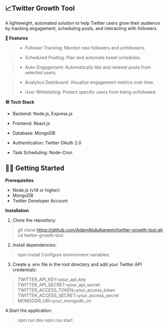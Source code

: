 <h2>📈Twitter Growth Tool</h2>
A lightweight, automated solution to help Twitter users grow their audience by tracking engagement, scheduling posts, and interacting with followers.



**🚀 Features**
>- Follower Tracking: Monitor new followers and unfollowers.

>- Scheduled Posting: Plan and automate tweet schedules.

>- Auto-Engagement: Automatically like and retweet posts from selected users.

>- Analytics Dashboard: Visualize engagement metrics over time.

>- User Whitelisting: Protect specific users from being unfollowed.



**🛠️ Tech Stack**
- Backend: Node.js, Express.js

- Frontend: React.js

- Database: MongoDB

- Authentication: Twitter OAuth 2.0

- Task Scheduling: Node-Cron


<h2>🧑‍💻 Getting Started</h2>

**Prerequisites**

- Node.js (v14 or higher)
- MongoDB
- Twitter Developer Account

**Installation**
  1. Clone the repository:
> git clone https://github.com/AdamAbdulkareem/twitter-growth-tool.git
> cd twitter-growth-tool

  2. Install dependencies:
> npm install
Configure environment variables:

  3. Create a .env file in the root directory and add your Twitter API credentials:
> TWITTER_API_KEY=your_api_key
> TWITTER_API_SECRET=your_api_secret
> TWITTER_ACCESS_TOKEN=your_access_token
> TWITTER_ACCESS_SECRET=your_access_secret
> MONGODB_URI=your_mongodb_uri

  4.Start the application:
> npm run dev
> npm run start

